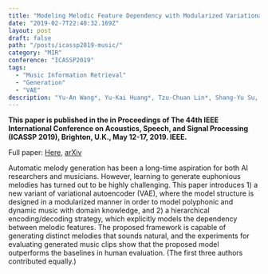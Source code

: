 ```yaml
---
title: "Modeling Melodic Feature Dependency with Modularized Variational Auto-Encoder"
date: "2019-02-7T22:40:32.169Z"
layout: post
draft: false
path: "/posts/icassp2019-music/"
category: "MIR"
conference: "ICASSP2019"
tags:
  - "Music Information Retrieval"
  - "Generation"
  - "VAE"
description: "Yu-An Wang*, Yu-Kai Huang*, Tzu-Chuan Lin*, Shang-Yu Su, and Yun-Nung Chen"
---
```


<b>This paper is published in the in Proceedings of The 44th IEEE International Conference on Acoustics, Speech, and Signal Processing (ICASSP 2019), Brighton, U.K., May 12-17, 2019. IEEE.</b>


Full paper:
<a href="./ICASSP_2019___Music_Generation.pdf" target="_blank">Here</a>,
<a href="https://arxiv.org/abs/1811.00162" target="_blank">arXiv</a>


Automatic melody generation has been a long-time aspiration for both AI researchers and musicians.
However, learning to generate euphonious melodies has turned out to be highly challenging.
This paper introduces 1) a new variant of variational autoencoder (VAE), where the model structure is designed in a modularized manner in order to model polyphonic and dynamic music with domain knowledge, and 2) a hierarchical encoding/decoding strategy, which explicitly models the dependency between melodic features. The proposed framework is capable of generating distinct melodies that sounds natural, and the experiments for evaluating generated music clips show that the proposed model outperforms the baselines in human evaluation. (The first three authors contributed equally.)
